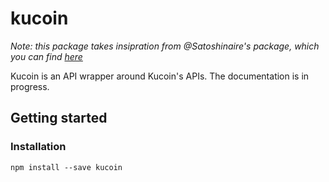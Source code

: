 # kucoin

_Note: this package takes insipration from @Satoshinaire's package, which you can find [here](https://github.com/Satoshinaire/kucoin-api)_

Kucoin is an API wrapper around Kucoin's APIs. The documentation is in progress.

## Getting started
### Installation
```
npm install --save kucoin
```


